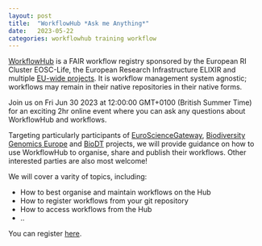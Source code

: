 ```yaml
---
layout: post
title:  "WorkflowHub *Ask me Anything*"
date:   2023-05-22 
categories: workflowhub training workflow
---
```


[WorkflowHub](https://about.workflowhub.eu/) is a FAIR workflow registry sponsored by the European RI Cluster EOSC-Life, the European Research Infrastructure ELIXIR and multiple [EU-wide projects](https://about.workflowhub.eu/project/acknowledgements/#funding). It is workflow management system agnostic; workflows may remain in their native repositories in their native forms.

Join us on Fri Jun 30 2023 at 12:00:00 GMT+0100 (British Summer Time) for an exciting 2hr online event where you can ask any questions about WorkflowHub and workflows.

Targeting particularly participants of [EuroScienceGateway](https://esciencelab.org.uk/projects/eurosciencegateway/), [Biodiversity Genomics Europe](https://biodiversitygenomics.eu/) and [BioDT](https://biodt.eu/) projects, we will provide guidance on how to use WorkflowHub to organise, share and publish their workflows. Other interested parties are also most welcome!

We will cover a varity of topics, including:

* How to best organise and maintain workflows on the Hub
* How to register workflows from your git repository
* How to access workflows from the Hub
* ..


You can register [here](https://www.eventbrite.co.uk/e/workflowhub-ask-me-anything-session-tickets-629927479047).
